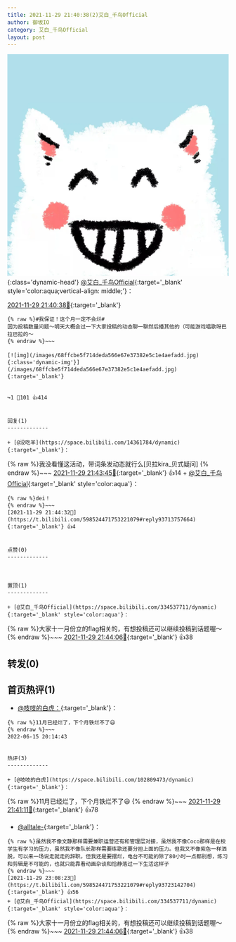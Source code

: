 ```yaml
---
title: 2021-11-29 21:40:38(2)艾白_千鸟Official
author: 御坂IO
category: 艾白_千鸟Official
layout: post
---
```


![img](/images/9ae8b9445fd0665cc014d9080156a45271be73c6.jpg){:class='dynamic-head'}
[@艾白_千鸟Official](https://space.bilibili.com/334537711/dynamic){:target='_blank' style='color:aqua;vertical-align: middle;'}：

[2021-11-29 21:40:38🔗](https://t.bilibili.com/598524471753221079){:target='_blank'}

~~~
{% raw %}#我保证！这个月一定不会烂# 
因为投稿数量问题～明天大概会过一下大家投稿的动态聊一聊然后播其他的（可能游戏唱歌呀巴拉巴拉的～
{% endraw %}~~~

[![img](/images/68ffcbe5f714deda566e67e37382e5c1e4aefadd.jpg){:class='dynamic-img'}](/images/68ffcbe5f714deda566e67e37382e5c1e4aefadd.jpg){:target='_blank'}


↪️1 💬101 👍414


回复(1)
-------------

+ [@没吃羊](https://space.bilibili.com/14361784/dynamic){:target='_blank'}：
~~~
{% raw %}我没看懂这活动，带词条发动态就行么[贝拉kira_贝式疑问]
{% endraw %}~~~
[2021-11-29 21:43:45🔗](https://t.bilibili.com/598524471753221079#reply93713674800){:target='_blank'} 👍14
    + [@艾白_千鸟Official](https://space.bilibili.com/334537711/dynamic){:target='_blank' style='color:aqua'}：
~~~
{% raw %}dei！
{% endraw %}~~~
[2021-11-29 21:44:32🔗](https://t.bilibili.com/598524471753221079#reply93713757664){:target='_blank'} 👍4


点赞(0)
-------------



置顶(1)
-------------

+ [@艾白_千鸟Official](https://space.bilibili.com/334537711/dynamic){:target='_blank' style='color:aqua'}：
~~~
{% raw %}大家十一月份立的flag相关的，有想投稿还可以继续投稿到话题喔～
{% endraw %}~~~
[2021-11-29 21:44:06🔗](https://t.bilibili.com/598524471753221079#reply93713742224){:target='_blank'} 👍38


转发(0)
-------------



首页热评(1)
-------------

+ [@吱吱的白虎：](https://space.bilibili.com/102809473/dynamic){:target='_blank'}：
~~~
{% raw %}11月已经烂了，下个月铁烂不了😃
{% endraw %}~~~
2022-06-15 20:14:43


热评(3)
-------------

+ [@吱吱的白虎](https://space.bilibili.com/102809473/dynamic){:target='_blank'}：
~~~
{% raw %}11月已经烂了，下个月铁烂不了😃
{% endraw %}~~~
[2021-11-29 21:41:11🔗](https://t.bilibili.com/598524471753221079#reply93713426848){:target='_blank'} 👍78
+ [@alltale-](https://space.bilibili.com/259477564/dynamic){:target='_blank'}：
~~~
{% raw %}虽然我不像文静那样需要兼职运营还有和管理层对接，虽然我不像Coco那样是在校学生有学习的压力，虽然我不像队长那样需要练歌还要分担上面的压力。但我又不像紫色一样洒脱，可以来一场说走就走的辞职。但我还是要摆烂，电台不可能的除了80小时一点都别想，练习和剪辑是不可能的，也就只能靠看动画杂谈和恰静落过一下生活这样子
{% endraw %}~~~
[2021-11-29 23:08:23🔗](https://t.bilibili.com/598524471753221079#reply93723142704){:target='_blank'} 👍56
+ [@艾白_千鸟Official](https://space.bilibili.com/334537711/dynamic){:target='_blank' style='color:aqua'}：
~~~
{% raw %}大家十一月份立的flag相关的，有想投稿还可以继续投稿到话题喔～
{% endraw %}~~~
[2021-11-29 21:44:06🔗](https://t.bilibili.com/598524471753221079#reply93713742224){:target='_blank'} 👍38


